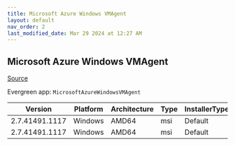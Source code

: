 ```yaml
---
title: Microsoft Azure Windows VMAgent
layout: default
nav_order: 2
last_modified_date: Mar 29 2024 at 12:27 AM
---
```


## Microsoft Azure Windows VMAgent

[Source](https://learn.microsoft.com/en-us/azure/virtual-machines/extensions/agent-windows)

Evergreen app: `MicrosoftAzureWindowsVMAgent`

| Version        | Platform | Architecture | Type | InstallerType | Date       | Size     | URI                                                                                                                                                |
| -------------- | -------- | ------------ | ---- | ------------- | ---------- | -------- | -------------------------------------------------------------------------------------------------------------------------------------------------- |
| 2.7.41491.1117 | Windows  | AMD64        | msi  | Default       | 09/16/2021 | 15196160 | https://github.com/Azure/WindowsVMAgent/releases/download/2.7.41491.1117.AMD64%26ARM64/WindowsAzureVmAgent.amd64_2.7.41491.1117_2403281117.fre.msi |
| 2.7.41491.1117 | Windows  | AMD64        | msi  | Default       | 09/16/2021 | 11784192 | https://github.com/Azure/WindowsVMAgent/releases/download/2.7.41491.1117.AMD64%26ARM64/WindowsAzureVmAgent.arm64_2.7.41491.1117_2403281117.fre.msi |
